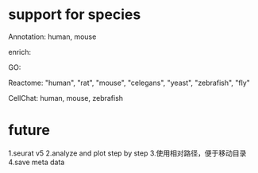 # support for species
Annotation: human, mouse

enrich:

  GO:
  
  Reactome: "human", "rat", "mouse", "celegans", "yeast", "zebrafish", "fly"

CellChat: human, mouse, zebrafish


<!--

# Issues

## cellchat::netVisual_circle

Error in i_set_edge_attr(x, attr(value, "name"), index = value, value = attr(value,  : 
  Length of new attribute value must be 1 or 79, the number of target edges, not 75

solve: 

The package igaph 1.4.0 is not compatible with cellchat. When I changed igraph 1.4.0 to 1.3.5, the problem was solved.

-->


# future
1.seurat v5
2.analyze and plot step by step
3.使用相对路径，便于移动目录
4.save meta data

<!--
# read data
## data_dir:    单细胞数据文件路径
## filename:    10X的三个文件名的前缀
## data_name:   数据名称，默认为"case"，名称不宜过长
## results_dir: 输出结果的路径，默认NULL, 结果保存在数据文件夹中
## 注意：
## 1.第一次读取数据后seurat对象被保存在rds文件中，data_dir和results_dir被保存在seurat对象中
## 2.所有路径中使用“/”，最后一级路径后面也要带“/”
## 3.文件名称应为*matrix.mtx.gz; *barcodes.tsv.gz; *
-->
